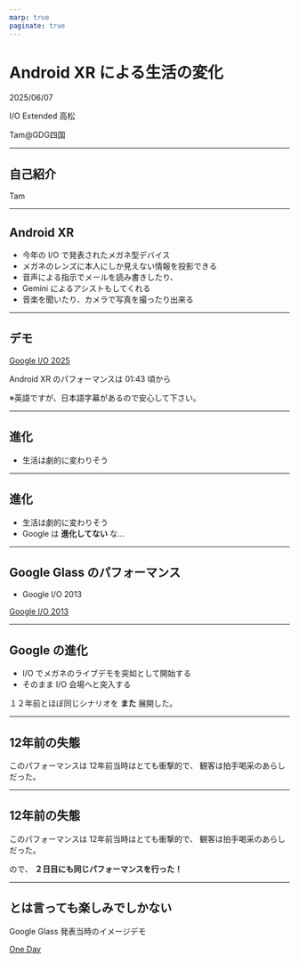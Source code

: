 ```yaml
---
marp: true
paginate: true
---
```

# Android XR による生活の変化

2025/06/07

I/O Extended 高松

Tam@GDG四国

<!-- 
$theme: gaia
template: invert
-->

<!-- footer: Android XR による生活の変化(Tam) -->

---
## 自己紹介

Tam

---
## Android XR

- 今年の I/O で発表されたメガネ型デバイス
- メガネのレンズに本人にしか見えない情報を投影できる
- 音声による指示でメールを読み書きしたり、
- Gemini によるアシストもしてくれる
- 音楽を聞いたり、カメラで写真を撮ったり出来る

---
## デモ

[Google I/O 2025](https://www.youtube.com/watch?v=o8NiE3XMPrM)

Android XR のパフォーマンスは 01:43 頃から

※英語ですが、日本語字幕があるので安心して下さい。

---
## 進化

- 生活は劇的に変わりそう

---
## 進化

- 生活は劇的に変わりそう
- Google は **進化してない** な...

---
## Google Glass のパフォーマンス

- Google I/O 2013

[Google I/O 2013](https://www.youtube.com/watch?v=lz0o-y-2wT0&list=PL56D792A831D0C362)

---
## Google の進化

- I/O でメガネのライブデモを突如として開始する
- そのまま I/O 会場へと突入する

１２年前とほぼ同じシナリオを **また** 展開した。

---
## 12年前の失態

このパフォーマンスは 12年前当時はとても衝撃的で、
観客は拍手喝采のあらしだった。

---
## 12年前の失態

このパフォーマンスは 12年前当時はとても衝撃的で、
観客は拍手喝采のあらしだった。

ので、 **２日目にも同じパフォーマンスを行った！**

---
## とは言っても楽しみでしかない

Google Glass 発表当時のイメージデモ

[One Day](https://www.youtube.com/watch?v=5R1snVxGNVs)

